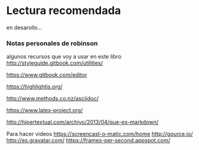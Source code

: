 # Lectura recomendada

en desarollo...


### Notas personales de robinson 


algunos recursos que voy a usar en este libro 
http://styleguide.gitbook.com/utilities/

https://www.gitbook.com/editor

https://highlightjs.org/

http://www.methods.co.nz/asciidoc/

https://www.latex-project.org/

http://hipertextual.com/archivo/2013/04/que-es-markdown/

Para hacer videos
https://screencast-o-matic.com/home
http://gource.io/
http://es.gravatar.com/
https://frames-per-second.appspot.com/











